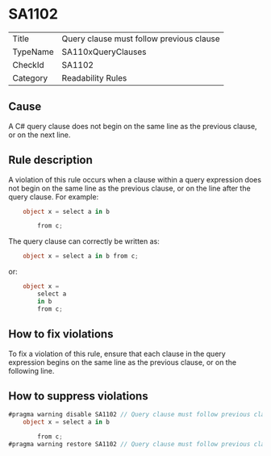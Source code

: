 # SA1102

<table>
<tr>
  <td>Title</td>
  <td>Query clause must follow previous clause</td>
</tr>
<tr>
  <td>TypeName</td>
  <td>SA110xQueryClauses</td>
</tr>
<tr>
  <td>CheckId</td>
  <td>SA1102</td>
</tr>
<tr>
  <td>Category</td>
  <td>Readability Rules</td>
</tr>
</table>

## Cause

A C# query clause does not begin on the same line as the previous clause, or on the next line.

## Rule description

A violation of this rule occurs when a clause within a query expression does not begin on the same line as the previous clause, or on the line after the query clause. For example:
```c#
    object x = select a in b

        from c;
```

The query clause can correctly be written as:
```c#
    object x = select a in b from c;
```
or:
```c#
    object x =
        select a
        in b
        from c;
```
 
## How to fix violations

To fix a violation of this rule, ensure that each clause in the query expression begins on the same line as the previous clause, or on the following line.

## How to suppress violations

```c#
#pragma warning disable SA1102 // Query clause must follow previous clause
    object x = select a in b

        from c;
#pragma warning restore SA1102 // Query clause must follow previous clause
```
